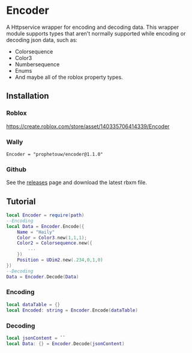 # Encoder
A Httpservice wrapper for encoding and decoding data. This wrapper module supports types that aren't normally supported while encoding or decoding json data, such as:
- Colorsequence
- Color3
- Numbersequence
- Enums
- And maybe all of the roblox property types.
## Installation
### Roblox
https://create.roblox.com/store/asset/140335706414339/Encoder
### Wally
```
Encoder = "prophetouw/encoder@1.1.0"
```
### Github
See the [releases](https://github.com/ProphetOuw/Encoder/releases/tag/v1) page and download the latest rbxm file.
## Tutorial
```lua
local Encoder = require(path)
--Encoding
local Data = Encoder.Encode({
    Name = "Haily"
    Color = Color3.new(1,1,1);
    Color2 = Colorsequence.new({
        ...
    })
    Position = UDim2.new(.234,0,1,0)
})
--Decoding
Data = Encoder.Decode(Data)
```
### Encoding
```lua
local dataTable = {}
local Encoded: string = Encoder.Encode(dataTable)
```
### Decoding
```lua
local jsonContent = ``
local Data: {} = Encoder.Decode(jsonContent)
```